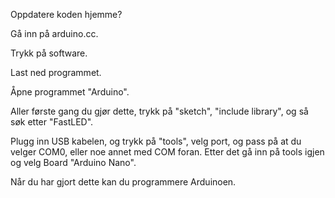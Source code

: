 Oppdatere koden hjemme?


Gå inn på arduino.cc.

Trykk på software.

Last ned programmet.

Åpne programmet "Arduino".

Aller første gang du gjør dette, trykk på "sketch", "include library", og så søk etter "FastLED".

Plugg inn USB kabelen, og trykk på "tools", velg port, og pass på at du velger COM0, eller noe annet med COM foran.
Etter det gå inn på tools igjen og velg Board "Arduino Nano".

Når du har gjort dette kan du programmere Arduinoen. 
